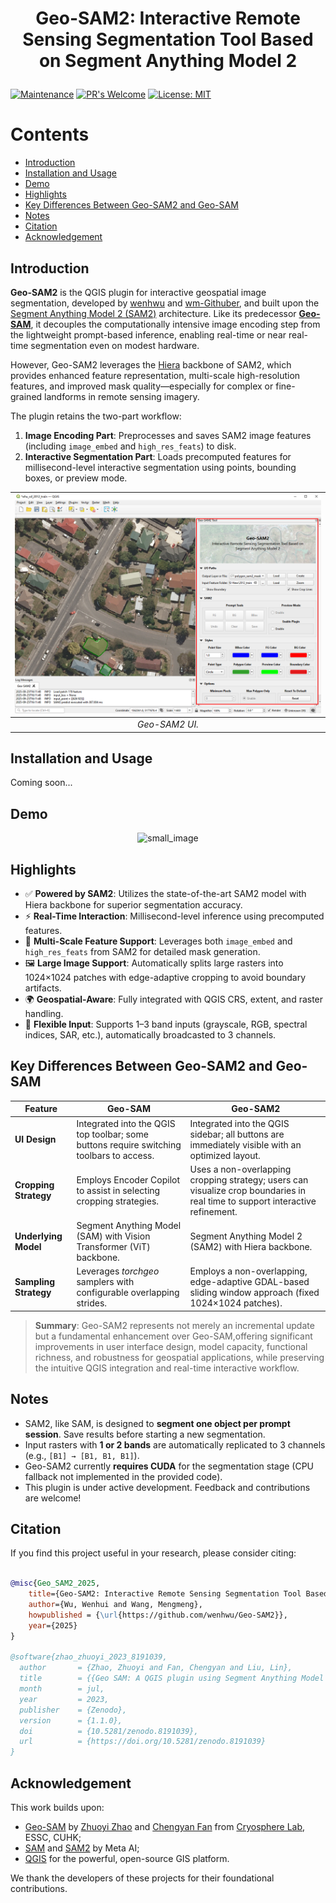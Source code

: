 # <p align=center>Geo-SAM2: Interactive Remote Sensing Segmentation Tool Based on Segment Anything Model 2</p>
[![Maintenance](https://img.shields.io/badge/Maintained%3F-yes-green.svg)](https://GitHub.com/Naereen/StrapDown.js/graphs/commit-activity) [![PR's Welcome](https://img.shields.io/badge/PRs-welcome-brightgreen.svg?style=flat)](http://makeapullrequest.com) [![License: MIT](https://img.shields.io/badge/License-MIT-blue.svg)](https://opensource.org/licenses/MIT)

# Contents
- [Introduction](#introduction)
- [Installation and Usage](#installation-and-usage)
- [Demo](#demo)
- [Highlights](#highlights)
- [Key Differences Between Geo-SAM2 and Geo-SAM](#key-differences-between-geo-sam2-and-geo-sam)
- [Notes](#notes)
- [Citation](#citation)
- [Acknowledgement](#acknowledgement)


## Introduction

**Geo-SAM2** is the QGIS plugin for interactive geospatial image segmentation, developed by [wenhwu](https://github.com/wenhwu) and [wm-Githuber](https://github.com/wm-Githuber), and built upon the [Segment Anything Model 2 (SAM2)](https://github.com/facebookresearch/sam2) architecture. Like its predecessor [**Geo-SAM**](https://github.com/coolzhao/Geo-SAM), it decouples the computationally intensive image encoding step from the lightweight prompt-based inference, enabling real-time or near real-time segmentation even on modest hardware.

However, Geo-SAM2 leverages the [Hiera](https://arxiv.org/abs/2306.00989) backbone of SAM2, which provides enhanced feature representation, multi-scale high-resolution features, and improved mask quality—especially for complex or fine-grained landforms in remote sensing imagery.

The plugin retains the two-part workflow:
1. **Image Encoding Part**: Preprocesses and saves SAM2 image features (including `image_embed` and `high_res_feats`) to disk.
2. **Interactive Segmentation Part**: Loads precomputed features for millisecond-level interactive segmentation using points, bounding boxes, or preview mode.

| ![Comparison of the workflow between Geo-SAM and the original SAM](docs/source/img/QGIS_Geo-SAM2_UI.png) |
|:--:|
| *Geo-SAM2 UI.* |


## Installation and Usage

Coming soon...


## Demo

<p align="center">
  <img src="docs/source/img/geo_sam2_large_image.gif" width="1000" title="small_image">
</p>


## Highlights

- ✅ **Powered by SAM2**: Utilizes the state-of-the-art SAM2 model with Hiera backbone for superior segmentation accuracy.
- ⚡ **Real-Time Interaction**: Millisecond-level inference using precomputed features.
- 🧩 **Multi-Scale Feature Support**: Leverages both `image_embed` and `high_res_feats` from SAM2 for detailed mask generation.
- 🖼️ **Large Image Support**: Automatically splits large rasters into 1024×1024 patches with edge-adaptive cropping to avoid boundary artifacts.
- 🌍 **Geospatial-Aware**: Fully integrated with QGIS CRS, extent, and raster handling.
- 🎨 **Flexible Input**: Supports 1–3 band inputs (grayscale, RGB, spectral indices, SAR, etc.), automatically broadcasted to 3 channels.

## Key Differences Between Geo-SAM2 and Geo-SAM

| Feature | **Geo-SAM** | **Geo-SAM2** |
|--------|-------------|--------------|
| **UI Design**         | Integrated into the QGIS top toolbar; some buttons require switching toolbars to access. | Integrated into the QGIS sidebar; all buttons are immediately visible with an optimized layout. |
| **Cropping Strategy** | Employs Encoder Copilot to assist in selecting cropping strategies. | Uses a non-overlapping cropping strategy; users can visualize crop boundaries in real time to support interactive refinement. |
| **Underlying Model**  | Segment Anything Model (SAM) with Vision Transformer (ViT) backbone. | Segment Anything Model 2 (SAM2) with Hiera backbone.                    |
| **Sampling Strategy** | Leverages *torchgeo* samplers with configurable overlapping strides. | Employs a non-overlapping, edge-adaptive GDAL-based sliding window approach (fixed 1024×1024 patches). |

>**Summary**: Geo-SAM2 represents not merely an incremental update but a fundamental enhancement over Geo-SAM,offering significant improvements in user interface design, model capacity, functional richness, and robustness for geospatial applications, while preserving the intuitive QGIS integration and real-time interactive workflow.

## Notes

- SAM2, like SAM, is designed to **segment one object per prompt session**. Save results before starting a new segmentation.
- Input rasters with **1 or 2 bands** are automatically replicated to 3 channels (e.g., `[B1] → [B1, B1, B1]`).
- Geo-SAM2 currently **requires CUDA** for the segmentation stage (CPU fallback not implemented in the provided code).
- This plugin is under active development. Feedback and contributions are welcome!

## Citation

If you find this project useful in your research, please consider citing:

```bibtex

@misc{Geo_SAM2_2025,
    title={Geo-SAM2: Interactive Remote Sensing Segmentation Tool Based on Segment Anything Model 2},
    author={Wu, Wenhui and Wang, Mengmeng},
    howpublished = {\url{https://github.com/wenhwu/Geo-SAM2}},
    year={2025}
}

@software{zhao_zhuoyi_2023_8191039,
  author       = {Zhao, Zhuoyi and Fan, Chengyan and Liu, Lin},
  title        = {{Geo SAM: A QGIS plugin using Segment Anything Model (SAM) to accelerate geospatial image segmentation}},
  month        = jul,
  year         = 2023,
  publisher    = {Zenodo},
  version      = {1.1.0},
  doi          = {10.5281/zenodo.8191039},
  url          = {https://doi.org/10.5281/zenodo.8191039}
}
```

## Acknowledgement

This work builds upon:
- [Geo-SAM](https://github.com/coolzhao/Geo-SAM) by [Zhuoyi Zhao](https://github.com/coolzhao/) and [Chengyan Fan](https://github.com/Fanchengyan) from [Cryosphere Lab](https://cryocuhk.github.io/), ESSC, CUHK;
- [SAM](https://github.com/facebookresearch/segment-anything) and [SAM2](https://github.com/facebookresearch/sam2) by Meta AI;
- [QGIS](https://github.com/qgis/QGIS) for the powerful, open-source GIS platform.

We thank the developers of these projects for their foundational contributions.
